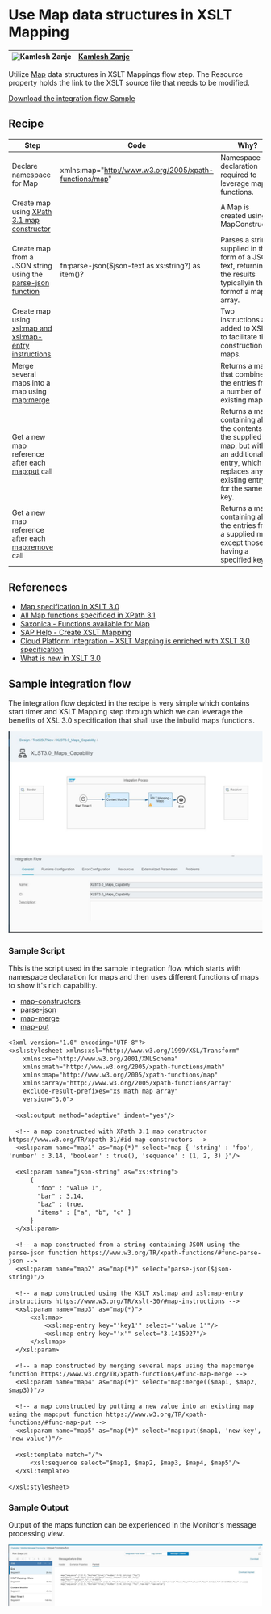 # Use Map data structures in XSLT Mapping

![Kamlesh Zanje](https://github.com/kamleshzanje.png?size=50 )|[Kamlesh Zanje](https://github.com/kamleshzanje)|
----|----|

Utilize [Map](https://www.w3.org/TR/xslt-30/#map) data structures in XSLT Mappings flow step.
The Resource property holds the link to the XSLT source file that needs to be modified.

[Download the integration flow Sample](XLST3.0_Maps_Capability.zip)
## Recipe


Step|Code|Why?
----|----|----
Declare namespace for Map  |xmlns:map="http://www.w3.org/2005/xpath-functions/map"|Namespace declaration required to leverage map functions.
Create map using [XPath 3.1 map constructor](https://www.w3.org/TR/xpath-31/#id-map-constructors)||A Map is created using a MapConstructor
Create map from a JSON string using the [parse-json function](https://www.w3.org/TR/xpath-functions/#func-parse-json)|fn:parse-json($json-text as xs:string?) as item()?|Parses a string supplied in the form of a JSON text, returning the results typicallyin the formof a map or array.
Create map using [xsl:map and xsl:map-entry instructions](https://www.w3.org/TR/xslt-30/#map-instructions)||Two instructions are added to XSLT to facilitate the construction of maps.
Merge several maps into a map using [map:merge](https://www.w3.org/TR/xpath-functions/#func-map-merge)| |Returns a map that combines the entries from a number of existing maps.
Get a new map reference after each [map:put](https://www.w3.org/TR/xpath-functions/#func-map-put) call| | Returns a map containing all the contents of the supplied map, but with an additional entry, which replaces any existing entry for the same key.
Get a new map reference after each [map:remove](https://www.w3.org/TR/xpath-functions/#func-map-remove) call| | Returns a map containing all the entries from a supplied map, except those having a specified key.



## References
* [Map specification in XSLT 3.0](https://www.w3.org/TR/xslt-30/#map)
* [All Map functions specificed in XPath 3.1](https://www.w3.org/TR/xpath-functions/#map-functions)
* [Saxonica - Functions available for Map](https://www.saxonica.com/html/documentation/functions/map/)
* [SAP Help - Create XSLT Mapping](https://help.sap.com/viewer/368c481cd6954bdfa5d0435479fd4eaf/Cloud/en-US/5ce1f15f54244d4aa557e9c79d93a684.html)
* [Cloud Platform Integration – XSLT Mapping is enriched with XSLT 3.0 specification](https://blogs.sap.com/2019/04/16/cloud-platform-integration-xslt-mapping-is-enriched-with-xslt-3.0-specification/)
* [What is new in XSLT 3.0](https://www.w3.org/TR/xslt-30/#whats-new-in-xslt3)

## Sample integration flow
The integration flow depicted in the recipe is very simple which contains start timer and XSLT Mapping step through which we can leverage the benefits of XSL 3.0 specification that shall use the inbuild maps functions.

![iflowimage](iFlow-XSLT-Maps.JPG)

### Sample Script
This is the script used in the sample integration flow which starts with namespace declaration for maps and then uses different functions of maps to show it's rich capability.
* [map-constructors](https://www.w3.org/TR/xpath-31/#id-map-constructors)
* [parse-json](https://www.w3.org/TR/xpath-functions/#func-parse-json)
* [map-merge](https://www.w3.org/TR/xpath-functions/#func-map-merge)
* [map-put](https://www.w3.org/TR/xpath-functions/#func-map-put)


```
<?xml version="1.0" encoding="UTF-8"?>
<xsl:stylesheet xmlns:xsl="http://www.w3.org/1999/XSL/Transform"
    xmlns:xs="http://www.w3.org/2001/XMLSchema"
    xmlns:math="http://www.w3.org/2005/xpath-functions/math"
    xmlns:map="http://www.w3.org/2005/xpath-functions/map"
    xmlns:array="http://www.w3.org/2005/xpath-functions/array"
    exclude-result-prefixes="xs math map array"
    version="3.0">

  <xsl:output method="adaptive" indent="yes"/>

  <!-- a map constructed with XPath 3.1 map constructor https://www.w3.org/TR/xpath-31/#id-map-constructors -->
  <xsl:param name="map1" as="map(*)" select="map { 'string' : 'foo', 'number' : 3.14, 'boolean' : true(), 'sequence' : (1, 2, 3) }"/>

  <xsl:param name="json-string" as="xs:string">
      {
        "foo" : "value 1",
        "bar" : 3.14,
        "baz" : true,
        "items" : ["a", "b", "c" ]
      }
  </xsl:param>

  <!-- a map constructed from a string containing JSON using the parse-json function https://www.w3.org/TR/xpath-functions/#func-parse-json -->
  <xsl:param name="map2" as="map(*)" select="parse-json($json-string)"/>

  <!-- a map constructed using the XSLT xsl:map and xsl:map-entry instructions https://www.w3.org/TR/xslt-30/#map-instructions -->
  <xsl:param name="map3" as="map(*)">
      <xsl:map>
          <xsl:map-entry key="'key1'" select="'value 1'"/>
          <xsl:map-entry key="'x'" select="3.1415927"/>
      </xsl:map>
  </xsl:param>

  <!-- a map constructed by merging several maps using the map:merge function https://www.w3.org/TR/xpath-functions/#func-map-merge -->
  <xsl:param name="map4" as="map(*)" select="map:merge(($map1, $map2, $map3))"/>

  <!-- a map constructed by putting a new value into an existing map using the map:put function https://www.w3.org/TR/xpath-functions/#func-map-put -->
  <xsl:param name="map5" as="map(*)" select="map:put($map1, 'new-key', 'new value')"/>

  <xsl:template match="/">
      <xsl:sequence select="$map1, $map2, $map3, $map4, $map5"/>
  </xsl:template>

</xsl:stylesheet>
```


### Sample Output
Output of the maps function can be experienced in the Monitor's message processing view.

![Output Image](XSLT_Maps_Output.JPG)
